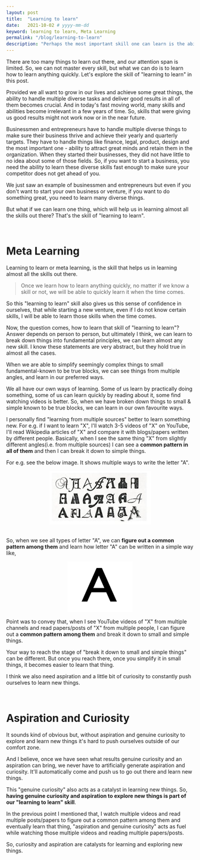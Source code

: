 ```yaml
---
layout: post
title:  "Learning to learn"
date:   2021-10-02 # yyyy-mm-dd
keyword: learning to learn, Meta Learning
permalink: "/blog/learning-to-learn"
description: "Perhaps the most important skill one can learn is the ability to quickly learn new things."
---
```


There are too many things to learn out there, and our attention span is limited. So, we can not master every skill, but what we can do is to learn how to learn anything quickly. Let's explore the skill of "learning to learn" in this post.

Provided we all want to grow in our lives and achieve some great things, the ability to handle multiple diverse tasks and deliver good results in all of them becomes crucial. And in today's fast moving world, many skills and abilities become irrelevant in a few years of time. So, skills that were giving us good results might not work now or in the near future.

Businessmen and entrepreneurs have to handle multiple diverse things to make sure their business thrive and achieve their yearly and quarterly targets. They have to handle things like finance, legal, product, design and the most important one - ability to attract great minds and retain them in the organization. When they started their businesses, they did not have little to no idea about some of those fields. So, if you want to start a business, you need the ability to learn these diverse skills fast enough to make sure your competitor does not get ahead of you.

We just saw an example of businessmen and entrepreneurs but even if you don't want to start your own business or venture, if you want to do something great, you need to learn many diverse things.

But what if we can learn one thing, which will help us in learning almost all the skills out there? That's the skill of "learning to learn".

<br/>

# Meta Learning

Learning to learn or meta learning, is the skill that helps us in learning almost all the skills out there.

> Once we learn how to learn anything quickly, no matter if we know a skill or not, we will be able to quickly learn it when the time comes.

So this "learning to learn" skill also gives us this sense of confidence in ourselves, that while starting a new venture, even if I do not know certain skills, I will be able to learn those skills when the time comes.

Now, the question comes, how to learn that skill of "learning to learn"? Answer depends on person to person, but ultimately I think, we can learn to break down things into fundamental principles, we can learn almost any new skill. I know these statements are very abstract, but they hold true in almost all the cases.

When we are able to simplify seemingly complex things to small fundamental-known to be true blocks, we can see things from multiple angles, and learn in our preferred ways.

We all have our own ways of learning. Some of us learn by practically doing something, some of us can learn quickly by reading about it, some find watching videos is better. So, when we have broken down things to small & simple known to be true blocks, we can learn in our own favourite ways.

I personally find "learning from multiple sources" better to learn something new. For e.g. if I want to learn "X", I'll watch 3-5 videos of "X" on YouTube, I'll read Wikipedia articles of "X" and compare it with blogs/papers written by different people. Basically, when I see the same thing "X" from slightly different angles(i.e. from multiple sources) I can see a <b>common pattern in all of them</b> and then I can break it down to simple things.

For e.g. see the below image. It shows multiple ways to write the letter "A".

<center><img src="../assets/letter_A_multiple_ways.jpg"/></center>
<br/>

So, when we see all types of letter "A", we can <b>figure out a common pattern among them</b> and learn how letter "A" can be written in a simple way like,

<center><img src="../assets/letter_A.png"/></center>

Point was to convey that, when I see YouTube videos of "X" from multiple channels and read papers/posts of "X" from multiple people, I can figure out a <b>common pattern among them</b> and break it down to small and simple things.

Your way to reach the stage of "break it down to small and simple things" can be different. But once you reach there, once you simplify it in small things, it becomes easier to learn that thing.

I think we also need aspiration and a little bit of curiosity to constantly push ourselves to learn new things.

<br/>

# Aspiration and Curiosity

It sounds kind of obvious but, without aspiration and genuine curiosity to explore and learn new things it's hard to push ourselves outside of our comfort zone.

And I believe, once we have seen what results genuine curiosity and an aspiration can bring, we never have to artificially generate aspiration and curiosity. It'll automatically come and push us to go out there and learn new things.

This "genuine curiosity" also acts as a catalyst in learning new things. So, <b>having genuine curiosity and aspiration to explore new things is part of our "learning to learn" skill</b>.

In the previous point I mentioned that, I watch multiple videos and read multiple posts/papers to figure out a common pattern among them and eventually learn that thing, "aspiration and genuine curiosity" acts as fuel while watching those multiple videos and reading multiple papers/posts.

So, curiosity and aspiration are catalysts for learning and exploring new things.








